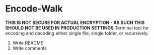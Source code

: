 # Encode-Walk
**THIS IS NOT SECURE FOR ACTUAL ENCRYPTION - AS SUCH THIS SHOULD NOT BE USED IN PRODUCTION SETTINGS**
Terminal tool for encoding and decoding either single file, single folder, or recursively.

1. Write README
2. Write comments
